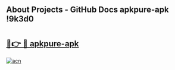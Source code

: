## About Projects - GitHub Docs apkpure-apk !9k3d0

# <h2><a href="https://andorid.site?title=apkpure-apk&ref=14PRO">🔗👉 🔴 apkpure-apk</a></h2>

[![acn](https://github.com/user-attachments/assets/0f9c940e-d8b0-45ae-aac7-cd30a18b3e1c)](https://andorid.site?title=apkpure-apk&ref=14PRO)

